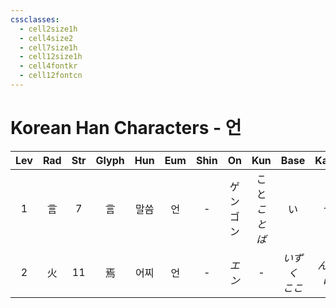 ```yaml
---
cssclasses:
  - cell2size1h
  - cell4size2
  - cell7size1h
  - cell12size1h
  - cell4fontkr
  - cell12fontcn
---
```


# Korean Han Characters - 언

| Lev | Rad | Str | Glyph | Hun | Eum | Shin |    On    |     Kun     |    Base     |   Kana    | Simp | Man | Can  | Viet |
| :-: | :-: | :-: | :---: | :-: | :-: | :--: | :------: | :---------: | :---------: | :-------: | :--: | :-: | :--: | :--: |
|  1  |  言  |  7  |   言   | 말씀  |  언  |  -   | ゲン<br>ゴン | こと<br>*ことば* |      い      |     う     |  言   | yán | jin4 | ngôn |
|  2  |  火  | 11  |   焉   | 어찌  |  언  |  -   |   *エン*   |      -      | *いずく<br>ここ* | *んぞ<br>に* |  -   | yān | jin1 | vờn  |
